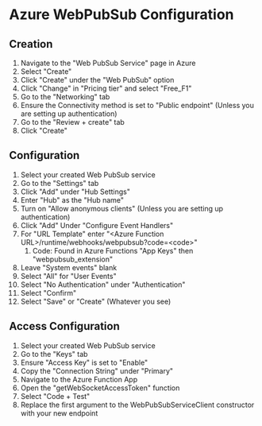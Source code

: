 # Azure WebPubSub Configuration
## Creation
1. Navigate to the "Web PubSub Service" page in Azure
2. Select "Create"
3. Click "Create" under the "Web PubSub" option
4. Click "Change" in "Pricing tier" and select "Free_F1"
5. Go to the "Networking" tab
6. Ensure the Connectivity method is set to "Public endpoint" (Unless you are setting up authentication)
7. Go to the "Review + create" tab
8. Click "Create"

## Configuration
1. Select your created Web PubSub service
2. Go to the "Settings" tab
3. Click "Add" under "Hub Settings"
4. Enter "Hub" as the "Hub name"
5. Turn on "Allow anonymous clients" (Unless you are setting up authentication)
6. Click "Add" Under "Configure Event Handlers"
7. For "URL Template" enter "\<Azure Function URL>/runtime/webhooks/webpubsub?code=\<code>"
    1. Code: Found in Azure Functions "App Keys" then "webpubsub_extension"
8. Leave "System events" blank
9. Select "All" for "User Events"
10. Select "No Authentication" under "Authentication"
11. Select "Confirm"
12. Select "Save" or "Create" (Whatever you see)

## Access Configuration
1. Select your created Web PubSub service
2. Go to the "Keys" tab
3. Ensure "Access Key" is set to "Enable"
4. Copy the "Connection String" under "Primary"
5. Navigate to the Azure Function App
6. Open the "getWebSocketAccessToken" function
7. Select "Code + Test"
8. Replace the first argument to the WebPubSubServiceClient constructor with your new endpoint


